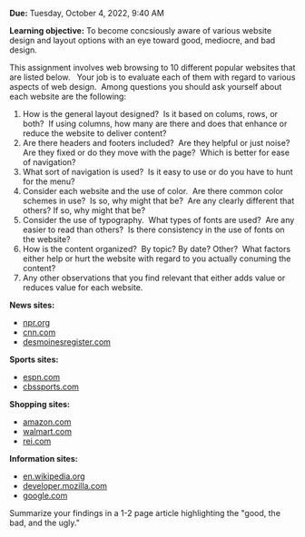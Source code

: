 **Due:** Tuesday, October 4, 2022, 9:40 AM

**Learning objective:** To become concsiously aware of various website design and layout options with an eye toward good, mediocre, and bad design.

This assignment involves web browsing to 10 different popular websites that are listed below.   Your job is to evaluate each of them with regard to various aspects of web design.  Among questions you should ask yourself about each website are the following:

1. How is the general layout designed?  Is it based on colums, rows, or both?  If using columns, how many are there and does that enhance or reduce the website to deliver content?
2. Are there headers and footers included?  Are they helpful or just noise?  Are they fixed or do they move with the page?  Which is better for ease of navigation?
3. What sort of navigation is used?  Is it easy to use or do you have to hunt for the menu?
4. Consider each website and the use of color.  Are there common color schemes in use?  Is so, why might that be?  Are any clearly different that others? If so, why might that be?
5. Consider the use of typography.  What types of fonts are used?  Are any easier to read than others?  Is there consistency in the use of fonts on the website?
6. How is the content organized?  By topic? By date? Other?  What factors either help or hurt the website with regard to you actually conuming the content?
7. Any other observations that you find relevant that either adds value or reduces value for each website.

**News sites:**

* [npr.org](http://npr.org)
* [cnn.com](http://cnn.com)
* [desmoinesregister.com](http://desmoinesregister.com)

**Sports sites:**

* [espn.com](http://espn.com)
* [cbssports.com](http://cbssports.com)

**Shopping sites:**

* [amazon.com](http://amazon.com)
* [walmart.com](http://walmart.com)
* [rei.com](http://rei.com)

**Information sites:**

* [en.wikipedia.org](http://en.wikipedia.org)
* [developer.mozilla.com](http://developer.mozilla.com)
* [google.com](http://google.com)

Summarize your findings in a 1-2 page article highlighting the "good, the bad, and the ugly."